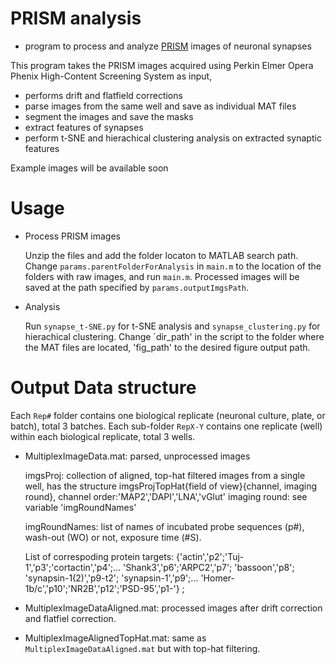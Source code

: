 # PRISM analysis 
- program to process and analyze [PRISM](http://www.biorxiv.org/content/early/2017/02/25/111625) images of neuronal synapses 

This program takes the PRISM images acquired using Perkin Elmer Opera Phenix High-Content Screening System as input, 
- performs drift and flatfield corrections
- parse images from the same well and save as individual MAT files
- segment the images and save the masks
- extract features of synapses
- perform t-SNE and hierachical clustering analysis on extracted synaptic features

Example images will be available soon

# Usage
* Process PRISM images 

	Unzip the files and add the folder locaton to MATLAB search path. Change `params.parentFolderForAnalysis` in `main.m` to the location of the folders with raw images, and run `main.m`.
	Processed images will be saved at the path specified by `params.outputImgsPath`. 
	
* Analysis 

	Run `synapse_t-SNE.py` for t-SNE analysis and `synapse_clustering.py` for hierachical clustering. Change `dir_path' in the script to the folder where the MAT files are located, 'fig_path' to the desired figure output path.

# Output Data structure

Each `Rep#` folder contains one biological replicate (neuronal culture, plate, or batch), total 3 batches. 
Each sub-folder `RepX-Y` contains one replicate (well) within each biological replicate, total 3 wells.
 
* MultiplexImageData.mat: parsed, unprocessed images

	imgsProj: collection of aligned, top-hat filtered images from a single well, 
	has the structure imgsProjTopHat{field of view}{channel, imaging round}, 
	channel order:'MAP2','DAPI','LNA','vGlut'
	imaging round: see variable 'imgRoundNames'
	
	imgRoundNames: list of names of incubated probe sequences (p#), wash-out (WO) or not, exposure time (#S). 
	
	List of correspoding protein targets: {'actin','p2';'Tuj-1','p3';'cortactin','p4';...
	'Shank3','p6';'ARPC2','p7'; 'bassoon','p8'; 'synapsin-1(2)','p9-t2'; 'synapsin-1','p9';...
	'Homer-1b/c','p10';'NR2B','p12';'PSD-95','p1-'} ;
	
* MultiplexImageDataAligned.mat: processed images after drift correction and flatfiel correction.

* MultiplexImageAlignedTopHat.mat: same as `MultiplexImageDataAligned.mat` but with top-hat filtering.